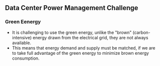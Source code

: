 ## Data Center Power Management Challenge

### Green Eenergy
- It is challenging to use the green energy, unlike the "brown" (carbon-intensive) energy drawn from the electrical grid, they are not always available.
- This means that energy demand and supply must be matched, if we are to take full advantage of the green energy to minimize brown energy consumption.
